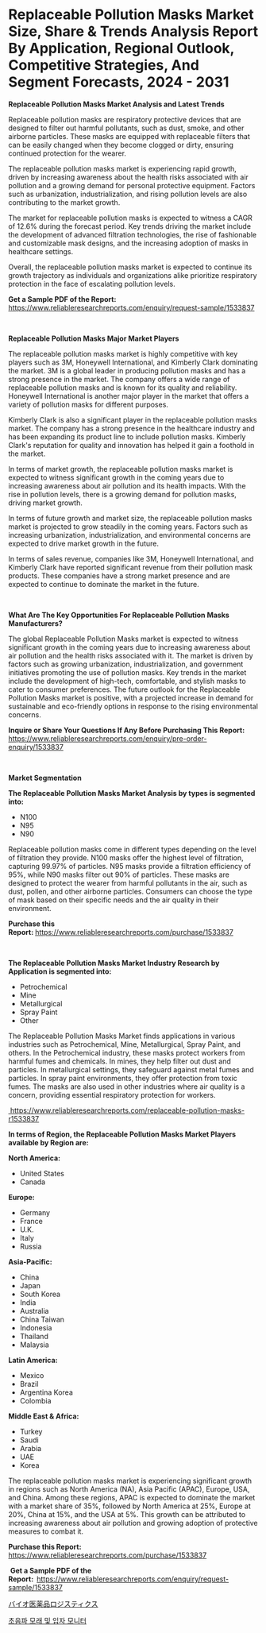 <p><h1>Replaceable Pollution Masks Market Size, Share & Trends Analysis Report By Application, Regional Outlook, Competitive Strategies, And Segment Forecasts, 2024 - 2031</h1></p><p><strong>Replaceable Pollution Masks Market Analysis and Latest Trends</strong></p>
<p><p>Replaceable pollution masks are respiratory protective devices that are designed to filter out harmful pollutants, such as dust, smoke, and other airborne particles. These masks are equipped with replaceable filters that can be easily changed when they become clogged or dirty, ensuring continued protection for the wearer.</p><p>The replaceable pollution masks market is experiencing rapid growth, driven by increasing awareness about the health risks associated with air pollution and a growing demand for personal protective equipment. Factors such as urbanization, industrialization, and rising pollution levels are also contributing to the market growth.</p><p>The market for replaceable pollution masks is expected to witness a CAGR of 12.6% during the forecast period. Key trends driving the market include the development of advanced filtration technologies, the rise of fashionable and customizable mask designs, and the increasing adoption of masks in healthcare settings.</p><p>Overall, the replaceable pollution masks market is expected to continue its growth trajectory as individuals and organizations alike prioritize respiratory protection in the face of escalating pollution levels.</p></p>
<p><strong>Get a Sample PDF of the Report:&nbsp;</strong> <a href="https://www.reliableresearchreports.com/enquiry/request-sample/1533837">https://www.reliableresearchreports.com/enquiry/request-sample/1533837</a></p>
<p>&nbsp;</p>
<p><strong>Replaceable Pollution Masks Major Market Players</strong></p>
<p><p>The replaceable pollution masks market is highly competitive with key players such as 3M, Honeywell International, and Kimberly Clark dominating the market. 3M is a global leader in producing pollution masks and has a strong presence in the market. The company offers a wide range of replaceable pollution masks and is known for its quality and reliability. Honeywell International is another major player in the market that offers a variety of pollution masks for different purposes.</p><p>Kimberly Clark is also a significant player in the replaceable pollution masks market. The company has a strong presence in the healthcare industry and has been expanding its product line to include pollution masks. Kimberly Clark's reputation for quality and innovation has helped it gain a foothold in the market.</p><p>In terms of market growth, the replaceable pollution masks market is expected to witness significant growth in the coming years due to increasing awareness about air pollution and its health impacts. With the rise in pollution levels, there is a growing demand for pollution masks, driving market growth.</p><p>In terms of future growth and market size, the replaceable pollution masks market is projected to grow steadily in the coming years. Factors such as increasing urbanization, industrialization, and environmental concerns are expected to drive market growth in the future.</p><p>In terms of sales revenue, companies like 3M, Honeywell International, and Kimberly Clark have reported significant revenue from their pollution mask products. These companies have a strong market presence and are expected to continue to dominate the market in the future.</p></p>
<p>&nbsp;</p>
<p><strong>What Are The Key Opportunities For Replaceable Pollution Masks Manufacturers?</strong></p>
<p><p>The global Replaceable Pollution Masks market is expected to witness significant growth in the coming years due to increasing awareness about air pollution and the health risks associated with it. The market is driven by factors such as growing urbanization, industrialization, and government initiatives promoting the use of pollution masks. Key trends in the market include the development of high-tech, comfortable, and stylish masks to cater to consumer preferences. The future outlook for the Replaceable Pollution Masks market is positive, with a projected increase in demand for sustainable and eco-friendly options in response to the rising environmental concerns.</p></p>
<p><strong>Inquire or Share Your Questions If Any Before Purchasing This Report:</strong> <a href="https://www.reliableresearchreports.com/enquiry/pre-order-enquiry/1533837">https://www.reliableresearchreports.com/enquiry/pre-order-enquiry/1533837</a></p>
<p>&nbsp;</p>
<p><strong>Market Segmentation</strong></p>
<p><strong>The Replaceable Pollution Masks Market Analysis by types is segmented into:</strong></p>
<p><ul><li>N100</li><li>N95</li><li>N90</li></ul></p>
<p><p>Replaceable pollution masks come in different types depending on the level of filtration they provide. N100 masks offer the highest level of filtration, capturing 99.97% of particles. N95 masks provide a filtration efficiency of 95%, while N90 masks filter out 90% of particles. These masks are designed to protect the wearer from harmful pollutants in the air, such as dust, pollen, and other airborne particles. Consumers can choose the type of mask based on their specific needs and the air quality in their environment.</p></p>
<p><strong>Purchase this Report:&nbsp;</strong><a href="https://www.reliableresearchreports.com/purchase/1533837">https://www.reliableresearchreports.com/purchase/1533837</a></p>
<p>&nbsp;</p>
<p><strong>The Replaceable Pollution Masks Market Industry Research by Application is segmented into:</strong></p>
<p><ul><li>Petrochemical</li><li>Mine</li><li>Metallurgical</li><li>Spray Paint</li><li>Other</li></ul></p>
<p><p>The Replaceable Pollution Masks Market finds applications in various industries such as Petrochemical, Mine, Metallurgical, Spray Paint, and others. In the Petrochemical industry, these masks protect workers from harmful fumes and chemicals. In mines, they help filter out dust and particles. In metallurgical settings, they safeguard against metal fumes and particles. In spray paint environments, they offer protection from toxic fumes. The masks are also used in other industries where air quality is a concern, providing essential respiratory protection for workers.</p></p>
<p><a href="https://www.reliableresearchreports.com/replaceable-pollution-masks-r1533837">&nbsp;https://www.reliableresearchreports.com/replaceable-pollution-masks-r1533837</a></p>
<p><strong>In terms of Region, the Replaceable Pollution Masks Market Players available by Region are:</strong></p>
<p>
    <p> <strong> North America: </strong>
        <ul>
            <li>United States</li>
            <li>Canada</li>
        </ul>
        </p> 
    <p> <strong> Europe: </strong>
        <ul>
            <li>Germany</li>
            <li>France</li>
            <li>U.K.</li>
            <li>Italy</li>
            <li>Russia</li>
        </ul>
        </p> 
    <p> <strong> Asia-Pacific: </strong>
        <ul>
            <li>China</li>
            <li>Japan</li>
            <li>South Korea</li>
            <li>India</li>
            <li>Australia</li>
            <li>China Taiwan</li>
            <li>Indonesia</li>
            <li>Thailand</li>
            <li>Malaysia</li>
        </ul>
        </p> 
    <p> <strong> Latin America: </strong>
        <ul>
            <li>Mexico</li>
            <li>Brazil</li>
            <li>Argentina Korea</li>
            <li>Colombia</li>
        </ul>
        </p> 
    <p> <strong> Middle East & Africa: </strong>
        <ul>
            <li>Turkey</li>
            <li>Saudi</li>
            <li>Arabia</li>
            <li>UAE</li>
            <li>Korea</li>
        </ul>
    </p>
    </p>
<p><p>The replaceable pollution masks market is experiencing significant growth in regions such as North America (NA), Asia Pacific (APAC), Europe, USA, and China. Among these regions, APAC is expected to dominate the market with a market share of 35%, followed by North America at 25%, Europe at 20%, China at 15%, and the USA at 5%. This growth can be attributed to increasing awareness about air pollution and growing adoption of protective measures to combat it.</p></p>
<p><strong>Purchase this Report: </strong><a href="https://www.reliableresearchreports.com/purchase/1533837">https://www.reliableresearchreports.com/purchase/1533837</a></p>
<p>&nbsp;<strong>Get a Sample PDF of the Report:&nbsp;&nbsp;</strong><a href="https://www.reliableresearchreports.com/enquiry/request-sample/1533837">https://www.reliableresearchreports.com/enquiry/request-sample/1533837</a></p>
<p><strong></strong></p>
<p><p><a href="https://medium.com/@kamdeall7845/%E7%94%9F%E7%89%A9%E5%8C%BB%E8%8D%AF%E7%89%A9%E6%B5%81%E5%B8%82%E5%9C%BA%E5%B1%95%E6%9C%9B-%E5%AE%8C%E6%95%B4%E8%A1%8C%E4%B8%9A%E5%88%86%E6%9E%90-2024%E5%B9%B4%E8%87%B32031%E5%B9%B4-fccebb25b057">バイオ医薬品ロジスティクス</a></p><p><a href="https://medium.com/@mehereenadusoye/%EC%B4%88%EC%9D%8C%ED%8C%8C-%ED%99%94%EA%B0%95%EC%95%A0-%EC%9E%85%EC%9E%90-%EA%B0%90%EC%8B%9C%EC%9E%A5%EB%B9%84-%EC%8B%9C%EC%9E%A5%EC%97%90-%EB%8C%80%ED%95%9C-%EC%8B%AC%EB%8F%84-%ED%83%90%EA%B5%AC-%EB%8F%99%ED%96%A5-%EC%8B%9C%EC%9E%A5%EC%84%B8%EB%B6%84%ED%99%94-%EA%B2%BD%EC%9F%81-%EB%B6%84%EC%84%9D-db9c25ec6ace">초음파 모래 및 입자 모니터</a></p></p>